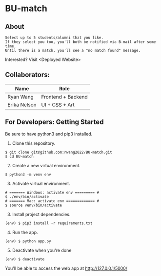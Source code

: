 # BU-match

## About
```
Select up to 5 students/alumni that you like.
If they select you too, you'll both be notified via B-mail after some time.
Until there is a match, you'll see a "no match found" message.
```
Interested? Visit \<Deployed Website\>

## Collaborators:

Name | Role
---- | -----
Ryan Wang | Frontend + Backend 
Erika Nelson | UI + CSS + Art

## For Developers: Getting Started
Be sure to have python3 and pip3 installed. 

1. Clone this repository.
```
$ git clone git@github.com:rwang2022/BU-match.git
$ cd BU-match
```

2. Create a new virtual environment.
```
$ python3 -m venv env
```
3. Activate virtual environment. 
```
# ======= Windows: activate env ========= #
$ ./env/bin/activate
# ======= Mac: activate env ============= #
$ source venv/bin/activate
```

3. Install project dependencies.
```
(env) $ pip3 install -r requirements.txt
```

4. Run the app.
```
(env) $ python app.py
```

5. Deactivate when you're done
```
(env) $ deactivate
```
You'll be able to access the web app at http://127.0.0.1/5000/

